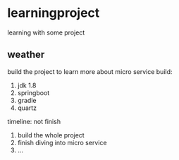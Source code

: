 # learningproject
learning with some project

## weather
build the project to learn more about micro service
build:
  1. jdk 1.8
  2. springboot
  3. gradle
  4. quartz

timeline: not finish
1. build the whole project
2. finish diving into micro service 
3. ...

